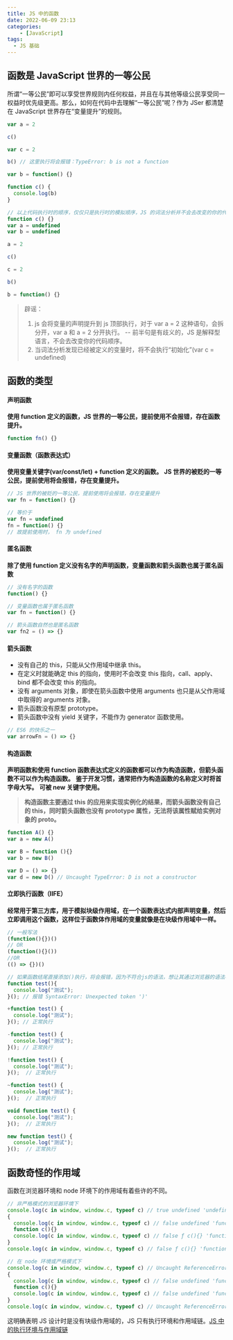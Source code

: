 ```yaml
---
title: JS 中的函数
date: 2022-06-09 23:13
categories:
    - [JavaScript]
tags:
  - JS 基础
---
```


## 函数是 JavaScript 世界的一等公民
所谓“一等公民”即可以享受世界规则内任何权益，并且在与其他等级公民享受同一权益时优先级更高。那么，如何在代码中去理解“一等公民”呢？作为 JSer 都清楚在 JavaScript 世界存在“变量提升”的规则。
```typescript
var a = 2

c()

var c = 2

b() // 这里执行将会报错：TypeError: b is not a function

var b = function() {}

function c() {
  console.log(b)
}

// 以上代码执行时的顺序，仅仅只是执行时的模拟顺序，JS 的词法分析并不会去改变的你的代码顺序！
function c() {}
var a = undefined
var b = undefined

a = 2

c()

c = 2

b()

b = function() {}

```
> 辟谣：
> 1. js 会将变量的声明提升到 js 顶部执行，对于 var a = 2 这种语句，会拆分开，var a 和 a = 2 分开执行。 -- 前半句是有歧义的，JS 是解释型语言，不会去改变你的代码顺序。
> 2. 当词法分析发现已经被定义的变量时，将不会执行“初始化”(var c = undefined)

## 函数的类型
#### 声明函数
**使用 function 定义的函数，JS 世界的一等公民，提前使用不会报错，存在函数提升。**
```javascript
function fn() {}
```
#### 变量函数（函数表达式）
**使用变量关键字(var/const/let) + function 定义的函数。**
**JS 世界的被贬的一等公民，提前使用将会报错，存在变量提升。**
```javascript
// JS 世界的被贬的一等公民，提前使用将会报错，存在变量提升
var fn = function() {}

// 等价于
var fn = undefined
fn = function() {}
// 故提前使用时， fn 为 undefined
```
#### 匿名函数
**除了使用 function 定义没有名字的声明函数，变量函数和箭头函数也属于匿名函数**
```javascript
// 没有名字的函数
function() {}

// 变量函数也属于匿名函数
var fn = function() {}

// 箭头函数自然也是匿名函数
var fn2 = () => {}
```
#### 箭头函数

- 没有自己的 this，只能从父作用域中继承 this。
- 在定义时就能确定 this 的指向，使用时不会改变 this 指向，call、apply、bind 都不会改变 this 的指向。
- 没有 arguments 对象，即使在箭头函数中使用 arguments 也只是从父作用域中取得的 arguments 对象。
- 箭头函数没有原型 prototype。
- 箭头函数中没有 yield 关键字，不能作为 generator 函数使用。
```javascript
// ES6 的快乐之一
var arrowFn = () => {}
```
#### 构造函数
**声明函数和使用 function 函数表达式定义的函数都可以作为构造函数，但箭头函数不可以作为构造函数。**
**鉴于开发习惯，通常把作为构造函数的名称定义时将首字母大写。**
**可被 new 关键字使用。**
> **构造函数主要通过 this 的应用来实现实例化的结果，而箭头函数没有自己的 this，同时箭头函数也没有 prototype 属性，无法将该属性赋给实例对象的 __proto__。**

```javascript
function A() {}
var a = new A()

var B = function (){}
var b = new B()

var D = () => {}
var d = new D() // Uncaught TypeError: D is not a constructor
```
#### 立即执行函数（IIFE）
**经常用于第三方库，用于模拟块级作用域，在一个函数表达式内部声明变量，然后立即调用这个函数，这样位于函数体作用域的变量就像是在块级作用域中一样。**
```javascript
// 一般写法
(function(){})()
// OR
(function(){}())
//OR
(() => {})()

// 如果函数结尾直接添加()执行，将会报错，因为不符合js的语法，想让其通过浏览器的语法检查，就必须添加符号，比如：()、+、!等
function test(){
  console.log("测试");
}(); // 报错 SyntaxError: Unexpected token ')'

+function test() {
  console.log("测试");
}(); // 正常执行

-function test() {
  console.log("测试");
}(); // 正常执行

!function test() {
  console.log("测试");
}();  // 正常执行

~function test() {
  console.log("测试");
}();  // 正常执行

void function test() {
  console.log("测试");
}();  // 正常执行

new function test() {
  console.log("测试");
}();  // 正常执行
```
## 函数奇怪的作用域
函数在浏览器环境和 node 环境下的作用域有着些许的不同。
```javascript
// 非严格模式的浏览器环境下
console.log(c in window, window.c, typeof c) // true undefined 'undefined'
{
  console.log(c in window, window.c, typeof c) // false undefined 'function'
  function c(){}
  console.log(c in window, window.c, typeof c) // false ƒ c(){} 'function'
}
console.log(c in window, window.c, typeof c) // false ƒ c(){} 'function'

// 在 node 环境或严格模式下
console.log(c in window, window.c, typeof c) // Uncaught ReferenceError: c is not defined
{
  console.log(c in window, window.c, typeof c) // false undefined 'function'
  function c(){}
  console.log(c in window, window.c, typeof c) // false undefined 'function'
}
console.log(c in window, window.c, typeof c) // Uncaught ReferenceError: c is not defined
```
这明确表明 JS 设计时是没有块级作用域的，JS 只有执行环境和作用域链。[JS 中的执行环境与作用域链](https://www.yuque.com/visionking/sxnyaw/cxqwa7)
